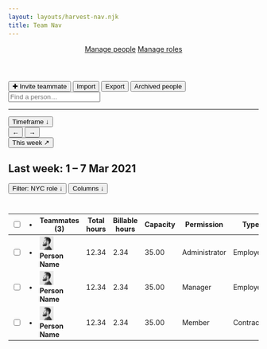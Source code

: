 ```yaml
---
layout: layouts/harvest-nav.njk
title: Team Nav
---
```


<header id="top-nav">
  <nav>
    <a href="#" class="is-active">Manage people</a>
    <a href="#">Manage roles</a>
  </nav>
</header>

<main>
  <div class="flex justify-space-between">
    <div class="flex">
      <button class="button primary mr-4">✚ Invite teammate</button>
      <button class="button mr-4">Import</button>
      <button class="button mr-4">Export</button>
      <button class="button mr-4">Archived people</button>
    </div>
    <div class="flex">
      <input class="input" type="text" placeholder="Find a person…">
    </div>
  </div>

  <hr class="mt-16 mb-24">

  <div class="flex justify-space-between">
    <div class="flex">
      <button class="button mr-4">Timeframe &darr;</button>
      <div class="button-group">
        <button class="button">&larr;</button>
        <button class="button">&rarr;</button>
      </div>
      <button class="button ml-4">This week ↗</button>
      <h2 class="ml-8">Last week: <span class="text-400">1 – 7 Mar 2021</span></h2>
    </div>
    <div class="flex">
      <button class="button ml-4"><span>Filter:</span> NYC role &darr;</button>
      <button class="button ml-4">Columns &darr;</button>
    </div>
  </div>

  <table class="table" style="margin-top:40px">
    <thead>
      <tr>
        <th class="no-width"><input type="checkbox"></th>
        <th class="no-width">•</th>
        <th class="is-sorted">Teammates (3)</th>
        <th class="text-right">Total hours</th>
        <th class="text-right">Billable hours</th>
        <th class="text-right">Capacity</th>
        <th class="no-width">Permission</th>
        <th class="no-width">Type</th>
        <th class="no-width"></th>
      </tr>
    </thead>
    <tbody>
      <tr>
        <td class="no-width"><input type="checkbox"></td>
        <td class="no-width">•</td>
        <td>
          <img src="/images/matthew-lettini-header.jpg" width="28" height="28" class="avatar mr-4">
          <strong>Person Name</strong>
        </td>
        <td class="text-right">12.34</td>
        <td class="text-right">2.34</td>
        <td class="text-right">35.00</td>
        <td class="no-width">Administrator</td>
        <td class="no-width">Employee</td>
        <td class="no-width"><button class="button button-sm">•••</button></td>
      </tr>
      <tr>
        <td class="no-width"><input type="checkbox"></td>
        <td class="no-width">•</td>
        <td>
          <img src="/images/matthew-lettini-header.jpg" width="28" height="28" class="avatar mr-4">
          <strong>Person Name</strong>
        </td>
        <td class="text-right">12.34</td>
        <td class="text-right">2.34</td>
        <td class="text-right">35.00</td>
        <td class="no-width">Manager</td>
        <td class="no-width">Employee</td>
        <td class="no-width"><button class="button button-sm">•••</button></td>
      </tr>
      <tr>
        <td class="no-width"><input type="checkbox"></td>
        <td class="no-width">•</td>
        <td>
          <img src="/images/matthew-lettini-header.jpg" width="28" height="28" class="avatar mr-4">
          <strong>Person Name</strong>
        </td>
        <td class="text-right">12.34</td>
        <td class="text-right">2.34</td>
        <td class="text-right">35.00</td>
        <td class="no-width">Member</td>
        <td class="no-width">Contractor</td>
        <td class="no-width"><button class="button button-sm">•••</button></td>
      </tr>
    </tbody>
  </table>
</main>
